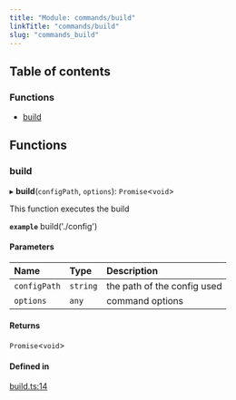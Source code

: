 ```yaml
---
title: "Module: commands/build"
linkTitle: "commands/build"
slug: "commands_build"
---
```


## Table of contents

### Functions

- [build](commands_build.md#build)

## Functions

### build

▸ **build**(`configPath`, `options`): `Promise`<`void`\>

This function executes the build

**`example`**
    build('./config')

#### Parameters

| Name | Type | Description |
| :------ | :------ | :------ |
| `configPath` | `string` | the path of the config used |
| `options` | `any` | command options |

#### Returns

`Promise`<`void`\>

#### Defined in

[build.ts:14](https://github.com/DooomiT/ros2-cli/blob/6de9616/src/commands/build.ts#L14)

